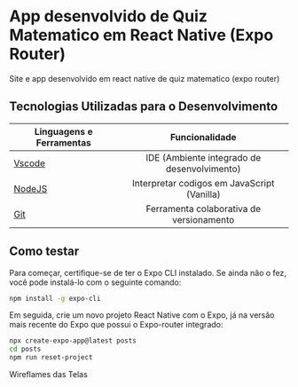 # App desenvolvido de Quiz Matematico em React Native (Expo Router)

Site e app desenvolvido em react native de quiz matematico (expo router)

## Tecnologias Utilizadas para o Desenvolvimento
| Linguagens e Ferramentas  | Funcionalidade |
| ------------- |:-------------:|
| [Vscode](https://code.visualstudio.com/)    | IDE (Ambiente integrado de desenvolvimento) |
| [NodeJS](https://nodejs.org/pt)    | Interpretar codigos em JavaScript (Vanilla) |
| [Git](https://git-scm.com/downloads)    | Ferramenta colaborativa de versionamento |

## Como testar 

Para começar, certifique-se de ter o Expo CLI instalado. Se ainda não o fez, você pode instalá-lo com o seguinte comando:
```bash
npm install -g expo-cli
```
Em seguida, crie um novo projeto React Native com o Expo, já na versão mais recente do Expo que possui o Expo-router integrado:
```bash
npx create-expo-app@latest posts
cd posts
npm run reset-project
```
Wireflames das Telas
